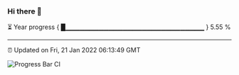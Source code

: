 ### Hi there 👋

⏳ Year progress { █▁▁▁▁▁▁▁▁▁▁▁▁▁▁▁▁▁▁▁▁▁▁▁▁▁▁▁▁▁ } 5.55 %

---

⏰ Updated on Fri, 21 Jan 2022 06:13:49 GMT

![Progress Bar CI](https://github.com/liununu/liununu/workflows/Progress%20Bar%20CI/badge.svg)
